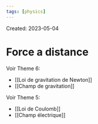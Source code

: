 ```yaml
---
tags: [physics] 
---
```

Created: 2023-05-04

# Force a distance
Voir Theme 6:
- [[Loi de gravitation de Newton]]
- [[Champ de gravitation]]

Voir Theme 5:
- [[Loi de Coulomb]]
- [[Champ électrique]]